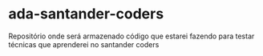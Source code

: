 # ada-santander-coders
 Repositório onde será armazenado código que estarei fazendo para testar técnicas que aprenderei no santander coders
